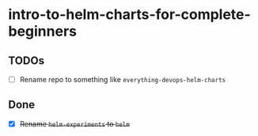 # intro-to-helm-charts-for-complete-beginners

## TODOs

- [ ] Rename repo to something like `everything-devops-helm-charts`

## Done

- [x] ~~Rename `helm-experiments` to `helm`~~
